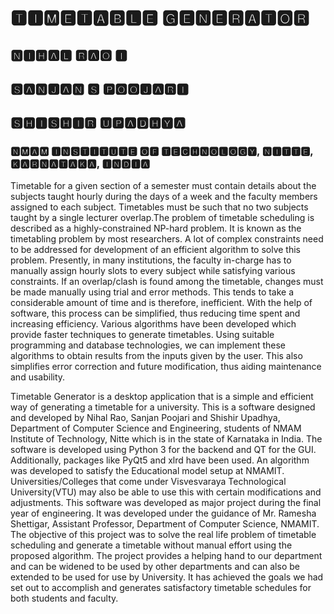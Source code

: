 # 🆃🅸🅼🅴🆃🅰🅱🅻🅴 🅶🅴🅽🅴🆁🅰🆃🅾🆁                                                                        
## 🅽🅸🅷🅰🅻 🆁🅰🅾 🅸
## 🆂🅰🅽🅹🅰🅽 🆂 🅿🅾🅾🅹🅰🆁🅸
## 🆂🅷🅸🆂🅷🅸🆁 🆄🅿🅰🅳🅷🆈🅰
### 🅽🅼🅰🅼 🅸🅽🆂🆃🅸🆃🆄🆃🅴 🅾🅵 🆃🅴🅲🅷🅽🅾🅻🅾🅶🆈, 🅽🅸🆃🆃🅴, 🅺🅰🆁🅽🅰🆃🅰🅺🅰, 🅸🅽🅳🅸🅰

Timetable for a given section of a semester must contain details about the subjects taught hourly during the days of a week and the faculty members assigned to each subject. Timetables must be such that no two subjects taught by a single lecturer overlap.The problem of timetable scheduling is described as a highly-constrained NP-hard problem. It is known as the timetabling problem by most researchers. A lot of complex constraints need to be addressed for development of an efficient algorithm to solve this problem. Presently, in many institutions, the faculty in-charge has to manually assign hourly slots to every subject while satisfying various constraints. If an overlap/clash is found among the timetable, changes must be made manually using trial and error methods. This tends to take a considerable amount of time and is therefore, inefficient. With the help of software, this process can be simplified, thus reducing time spent and increasing efficiency. Various algorithms have been developed which provide faster techniques to generate timetables. Using suitable programming and database technologies, we can implement these algorithms to obtain results from the inputs given by the user. This also simplifies error correction and future modification, thus aiding maintenance and usability.

Timetable Generator is a desktop application that is a simple and efficient way of generating a timetable for a university. This is a software designed and developed by Nihal Rao, Sanjan Poojari and Shishir Upadhya, Department of Computer Science and Engineering, students of NMAM Institute of Technology, Nitte which is in the state of Karnataka in India. The software is developed using Python 3 for the backend and QT for the GUI. Additionally, packages like PyQt5 and xlrd have been used. An algorithm was developed to satisfy the Educational model setup at NMAMIT. Universities/Colleges that come under Visvesvaraya Technological University(VTU) may also be able to use this with certain modifications and adjustments. This software was developed as major project during the final year of engineering. It was developed under the guidance of Mr. Ramesha Shettigar, Assistant Professor, Department of Computer Science, NMAMIT. The objective of this project was to solve the real life problem of timetable scheduling and generate a timetable without manual effort using the proposed algorithm. The project provides a helping hand to our department and can be widened to be used by other departments and can also be extended to be used for use by University. It has achieved the goals we had set out to accomplish and generates satisfactory timetable schedules for both students and faculty.

